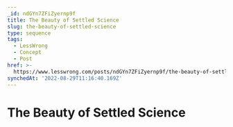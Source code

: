 ```yaml
---
_id: ndGYn7ZFiZyernp9f
title: The Beauty of Settled Science
slug: the-beauty-of-settled-science
type: sequence
tags:
  - LessWrong
  - Concept
  - Post
href: >-
  https://www.lesswrong.com/posts/ndGYn7ZFiZyernp9f/the-beauty-of-settled-science
synchedAt: '2022-08-29T11:16:40.169Z'
---
```

# The Beauty of Settled Science

